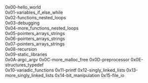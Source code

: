 0x00-hello_world                          
0x01-variables_if_else_while                    
0x02-functions_nested_loops               
0x03-debugging                                
0x04-more_functions_nested_loops        
0x05-pointers_arrays_strings           
0x06-pointers_arrays_strings            
0x07-pointers_arrays_strings               
0x08-recursion                                      
0x09-static_libraries                                         
0x0A-argc_argv
0x0C-more_malloc_free
0x0D-preprocessor 
0x0E-structures_typedef    
0x10-variadic_functions 
0x11-printf
0x12-singly_linked_lists 
0x13-more_singly_linked_lists
0x14-bit_manipulation
0x15-file_io    
